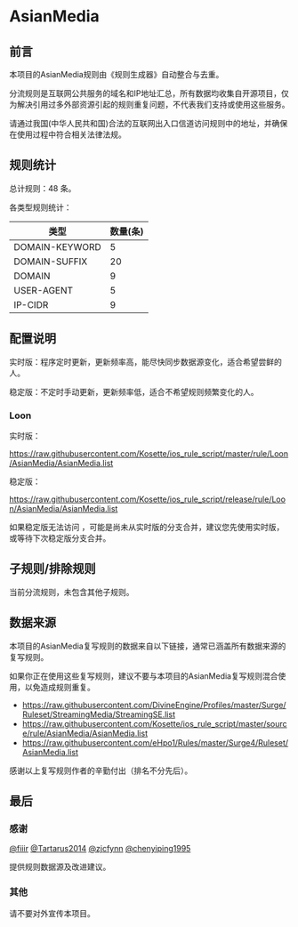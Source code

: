 # AsianMedia

## 前言

本项目的AsianMedia规则由《规则生成器》自动整合与去重。

分流规则是互联网公共服务的域名和IP地址汇总，所有数据均收集自开源项目，仅为解决引用过多外部资源引起的规则重复问题，不代表我们支持或使用这些服务。

请通过我国(中华人民共和国)合法的互联网出入口信道访问规则中的地址，并确保在使用过程中符合相关法律法规。

## 规则统计

总计规则：48 条。

各类型规则统计：

| 类型 | 数量(条) |
| ---- | ---- |
| DOMAIN-KEYWORD | 5 |
| DOMAIN-SUFFIX | 20 |
| DOMAIN | 9 |
| USER-AGENT | 5 |
| IP-CIDR | 9 |
## 配置说明

实时版：程序定时更新，更新频率高，能尽快同步数据源变化，适合希望尝鲜的人。

稳定版：不定时手动更新，更新频率低，适合不希望规则频繁变化的人。

### Loon 
实时版：

https://raw.githubusercontent.com/Kosette/ios_rule_script/master/rule/Loon/AsianMedia/AsianMedia.list

稳定版：

https://raw.githubusercontent.com/Kosette/ios_rule_script/release/rule/Loon/AsianMedia/AsianMedia.list



如果稳定版无法访问 ，可能是尚未从实时版的分支合并，建议您先使用实时版，或等待下次稳定版分支合并。

## 子规则/排除规则


当前分流规则，未包含其他子规则。

## 数据来源

本项目的AsianMedia复写规则的数据来自以下链接，通常已涵盖所有数据来源的复写规则。

如果你正在使用这些复写规则，建议不要与本项目的AsianMedia复写规则混合使用，以免造成规则重复。

- https://raw.githubusercontent.com/DivineEngine/Profiles/master/Surge/Ruleset/StreamingMedia/StreamingSE.list
- https://raw.githubusercontent.com/Kosette/ios_rule_script/master/source/rule/AsianMedia/AsianMedia.list
- https://raw.githubusercontent.com/eHpo1/Rules/master/Surge4/Ruleset/AsianMedia.list


感谢以上复写规则作者的辛勤付出（排名不分先后）。

## 最后

### 感谢

[@fiiir](https://github.com/fiiir) [@Tartarus2014](https://github.com/Tartarus2014) [@zjcfynn](https://github.com/zjcfynn) [@chenyiping1995](https://github.com/chenyiping1995) 

提供规则数据源及改进建议。

### 其他

请不要对外宣传本项目。